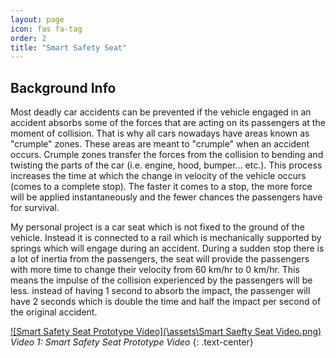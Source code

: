 ```yaml
---
layout: page
icon: fas fa-tag
order: 2
title: "Smart Safety Seat"
---
```


## Background Info
Most deadly car accidents can be prevented if the vehicle engaged in an accident absorbs some of the forces that are acting on its passengers at the moment of collision. That is why all cars nowadays have areas known as "crumple" zones. These areas are meant to "crumple" when an accident occurs. Crumple zones transfer the forces from the collision to bending and twisting the parts of the car (i.e. engine, hood, bumper... etc.). This process increases the time at which the change in velocity of the vehicle occurs (comes to a complete stop). The faster it comes to a stop, the more force will be applied instantaneously and the fewer chances the passengers have for survival.

My personal project is a car seat which is not fixed to the ground of the vehicle. Instead it is connected to a rail which is mechanically supported by springs which will engage during an accident. During a sudden stop there is a lot of inertia from the passengers, the seat will provide the passengers with more time to change their velocity from 60 km/hr to 0 km/hr. This means the impulse of the collision experienced by the passengers will be less. instead of having 1 second to absorb the impact, the passenger will have 2 seconds which is double the time and half the impact per second of the original accident. 

<!---Below is the ATS Selection--->
[![Smart Safety Seat Prototype Video](\assets\Smart Saefty Seat Video.png)](https://youtu.be/tbnBGMlRg1M "Smart Safety Seat Prototype Video")
*Video 1: Smart Safety Seat Prototype Video* 
{: .text-center}